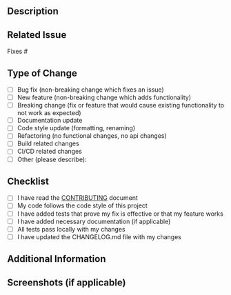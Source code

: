 <!-- Thanks for contributing to AI Fairness and Explainability Toolkit! Please ensure the template is filled out -->

## Description

<!-- A clear and concise description of what this pull request does. -->

## Related Issue

<!-- If this PR addresses an issue, please link it here using the syntax: Fixes #123 -->
Fixes #

## Type of Change

- [ ] Bug fix (non-breaking change which fixes an issue)
- [ ] New feature (non-breaking change which adds functionality)
- [ ] Breaking change (fix or feature that would cause existing functionality to not work as expected)
- [ ] Documentation update
- [ ] Code style update (formatting, renaming)
- [ ] Refactoring (no functional changes, no api changes)
- [ ] Build related changes
- [ ] CI/CD related changes
- [ ] Other (please describe):

## Checklist

- [ ] I have read the [CONTRIBUTING](CONTRIBUTING.md) document
- [ ] My code follows the code style of this project
- [ ] I have added tests that prove my fix is effective or that my feature works
- [ ] I have added necessary documentation (if applicable)
- [ ] All tests pass locally with my changes
- [ ] I have updated the CHANGELOG.md file with my changes

## Additional Information

<!-- Add any other relevant information about the pull request here -->

## Screenshots (if applicable)

<!-- If your changes affect the UI, please include before/after screenshots or GIFs -->

